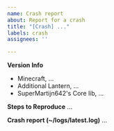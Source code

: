 ```yaml
---
name: Crash report
about: Report for a crash
title: "[Crash] ..."
labels: crash
assignees: ''

---
```


**Version Info**
- Minecraft, ...
- Additional Lantern, ...
- SuperMartijn642's Core lib, ...

**Steps to Reproduce**
...

**Crash report (~/logs/latest.log)**
...
